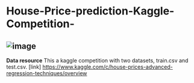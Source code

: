 # House-Price-prediction-Kaggle-Competition-


![image](https://storage.googleapis.com/kaggle-competitions/kaggle/5407/media/housesbanner.png)
---

**Data resource**
This a kaggle competition with two datasets, train.csv and test.csv. [link] https://www.kaggle.com/c/house-prices-advanced-regression-techniques/overview

